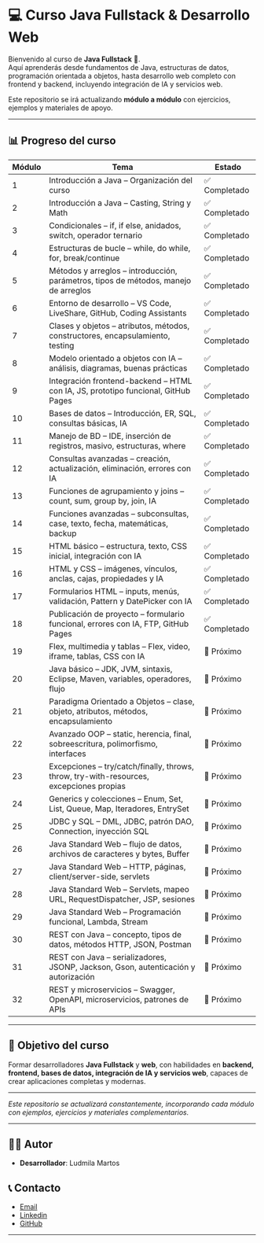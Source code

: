# 💻 Curso Java Fullstack & Desarrollo Web

Bienvenido al curso de **Java Fullstack** 🎯.  
Aquí aprenderás desde fundamentos de Java, estructuras de datos, programación orientada a objetos, hasta desarrollo web completo con frontend y backend, incluyendo integración de IA y servicios web.  

Este repositorio se irá actualizando **módulo a módulo** con ejercicios, ejemplos y materiales de apoyo.  

---

## 📊 Progreso del curso

| Módulo | Tema | Estado |
|--------|------|--------|
| 1 | Introducción a Java – Organización del curso | ✅ Completado |
| 2 | Introducción a Java – Casting, String y Math | ✅ Completado |
| 3 | Condicionales – if, if else, anidados, switch, operador ternario | ✅ Completado |
| 4 | Estructuras de bucle – while, do while, for, break/continue | ✅ Completado |
| 5 | Métodos y arreglos – introducción, parámetros, tipos de métodos, manejo de arreglos | ✅ Completado |
| 6 | Entorno de desarrollo – VS Code, LiveShare, GitHub, Coding Assistants | ✅ Completado |
| 7 | Clases y objetos – atributos, métodos, constructores, encapsulamiento, testing | ✅ Completado |
| 8 | Modelo orientado a objetos con IA – análisis, diagramas, buenas prácticas | ✅ Completado |
| 9 | Integración frontend-backend – HTML con IA, JS, prototipo funcional, GitHub Pages | ✅ Completado |
| 10 | Bases de datos – Introducción, ER, SQL, consultas básicas, IA | ✅ Completado |
| 11 | Manejo de BD – IDE, inserción de registros, masivo, estructuras, where | ✅ Completado |
| 12 | Consultas avanzadas – creación, actualización, eliminación, errores con IA | ✅ Completado |
| 13 | Funciones de agrupamiento y joins – count, sum, group by, join, IA | ✅ Completado |
| 14 | Funciones avanzadas – subconsultas, case, texto, fecha, matemáticas, backup | ✅ Completado |
| 15 | HTML básico – estructura, texto, CSS inicial, integración con IA | ✅ Completado |
| 16 | HTML y CSS – imágenes, vínculos, anclas, cajas, propiedades y IA | ✅ Completado |
| 17 | Formularios HTML – inputs, menús, validación, Pattern y DatePicker con IA | ✅ Completado |
| 18 | Publicación de proyecto – formulario funcional, errores con IA, FTP, GitHub Pages | ✅ Completado |
| 19 | Flex, multimedia y tablas – Flex, video, iframe, tablas, CSS con IA | 🔹 Próximo |
| 20 | Java básico – JDK, JVM, sintaxis, Eclipse, Maven, variables, operadores, flujo | 🔹 Próximo |
| 21 | Paradigma Orientado a Objetos – clase, objeto, atributos, métodos, encapsulamiento | 🔹 Próximo |
| 22 | Avanzado OOP – static, herencia, final, sobreescritura, polimorfismo, interfaces | 🔹 Próximo |
| 23 | Excepciones – try/catch/finally, throws, throw, try-with-resources, excepciones propias | 🔹 Próximo |
| 24 | Generics y colecciones – Enum, Set, List, Queue, Map, Iteradores, EntrySet | 🔹 Próximo |
| 25 | JDBC y SQL – DML, JDBC, patrón DAO, Connection, inyección SQL | 🔹 Próximo |
| 26 | Java Standard Web – flujo de datos, archivos de caracteres y bytes, Buffer | 🔹 Próximo |
| 27 | Java Standard Web – HTTP, páginas, client/server-side, servlets | 🔹 Próximo |
| 28 | Java Standard Web – Servlets, mapeo URL, RequestDispatcher, JSP, sesiones | 🔹 Próximo |
| 29 | Java Standard Web – Programación funcional, Lambda, Stream | 🔹 Próximo |
| 30 | REST con Java – concepto, tipos de datos, métodos HTTP, JSON, Postman | 🔹 Próximo |
| 31 | REST con Java – serializadores, JSONP, Jackson, Gson, autenticación y autorización | 🔹 Próximo |
| 32 | REST y microservicios – Swagger, OpenAPI, microservicios, patrones de APIs | 🔹 Próximo |

---

## 🎯 Objetivo del curso
Formar desarrolladores **Java Fullstack** y **web**, con habilidades en **backend, frontend, bases de datos, integración de IA y servicios web**, capaces de crear aplicaciones completas y modernas.  

---

*Este repositorio se actualizará constantemente, incorporando cada módulo con ejemplos, ejercicios y materiales complementarios.*


---

## 👨‍💻 Autor

- **Desarrollador**: Ludmila Martos

## 📞 Contacto

-  [Email](ludmilamartos@gmail.com)
-  [Linkedin](https://www.linkedin.com/in/ludmimar89/)
- [GitHub](https://github.com/Ludmimar)

---

